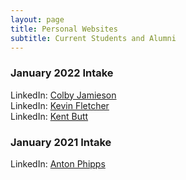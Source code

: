 ```yaml
---
layout: page
title: Personal Websites
subtitle: Current Students and Alumni
---
```


### January 2022 Intake
LinkedIn: [Colby Jamieson](https://www.linkedin.com/in/colby-jamieson-066b8640/)  
LinkedIn: [Kevin Fletcher](https://www.linkedin.com/in/kevin-fletcher-0xb/)  
LinkedIn: [Kent Butt](https://www.linkedin.com/in/kent-butt/)  


### January 2021 Intake  
LinkedIn: [Anton Phipps](https://www.linkedin.com/in/anton-phipps/)
